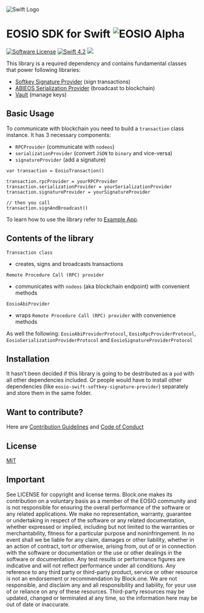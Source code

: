 ![Swift Logo](https://raw.githubusercontent.com/EOSIO/eosio-swift/master/img/swift-logo.png?token=AFzwEFrT-riFWTsx7qop866qtgizC7X1ks5conQgwA%3D%3D)
# EOSIO SDK for Swift ![EOSIO Alpha](https://img.shields.io/badge/EOSIO-Alpha-blue.svg)


[![Software License](https://img.shields.io/badge/license-MIT-lightgrey.svg)](https://github.com/EOSIO/eosio-swift/blob/master/LICENSE)
[![Swift 4.2](https://img.shields.io/badge/Language-Swift_4.2-orange.svg)](https://swift.org)
![](https://img.shields.io/badge/Deployment%20Target-iOS%2012-blue.svg)

This library is a required dependency and contains fundamental classes that power following libraries:

* [Softkey Signature Provider](https://github.com/EOSIO/eosio-swift-softkey-signature-provider) (sign transactions)
* [ABIEOS Serialization Provider](https://github.com/EOSIO/eosio-swift-abieos-serialization-provider) (broadcast to blockchain)
* [Vault](https://github.com/EOSIO) (manage keys)


## Basic Usage

To communicate with blockchain you need to build a `transaction` class instance. It has 3 necessary components:

* `RPCProvider` (communicate with `nodeos`)
* `serializationProvider` (convert `JSON` to `binary` and vice-versa)
* `signatureProvider` (add a signature)

```
var transaction = EosioTransaction()

transaction.rpcProvider = yourRPCProvider
transaction.serializationProvider = yourSerializationProvider
transaction.signatureProvider = yourSignatureProvider

// then you call
transaction.signAndBroadcast()
```

To learn how to use the library refer to [Example App](https://github.com/EOSIO/eosio-reference-ios-authenticator-app).

## Contents of the library

`Transaction class`

* creates, signs and broadcasts transactions

`Remote Procedure Call (RPC) provider`

* communicates with `nodeos` (aka blockchain endpoint) with convenient methods

`EosioAbiProvider`

* wraps `Remote Procedure Call (RPC) provider` with convenience methods

As well the following: `EosioAbiProviderProtocol`, `EosioRpcProviderProtocol`, `EosioSerializationProviderProtocol` and  `EosioSignatureProviderProtocol`

## Installation
It hasn't been decided if this library is going to be destributed as a `pod` with all other dependencies included. Or people would have to install other dependencies (like `eosio-swift-softkey-signature-provider`) separately and store them in the same folder.

## Want to contribute?
Here are [Contribution Guidelines](https://github.com/EOSIO/eosio-swift/blob/master/CONTRIBUTING.md) and [Code of Conduct](./CONTRIBUTING.md#conduct)

## License
[MIT](https://github.com/EOSIO/eosio-swift/blob/master/LICENSE)


## Important

See LICENSE for copyright and license terms.  Block.one makes its contribution on a voluntary basis as a member of the EOSIO community and is not responsible for ensuring the overall performance of the software or any related applications.  We make no representation, warranty, guarantee or undertaking in respect of the software or any related documentation, whether expressed or implied, including but not limited to the warranties or merchantability, fitness for a particular purpose and noninfringement. In no event shall we be liable for any claim, damages or other liability, whether in an action of contract, tort or otherwise, arising from, out of or in connection with the software or documentation or the use or other dealings in the software or documentation.  Any test results or performance figures are indicative and will not reflect performance under all conditions.  Any reference to any third party or third-party product, service or other resource is not an endorsement or recommendation by Block.one.  We are not responsible, and disclaim any and all responsibility and liability, for your use of or reliance on any of these resources. Third-party resources may be updated, changed or terminated at any time, so the information here may be out of date or inaccurate.
